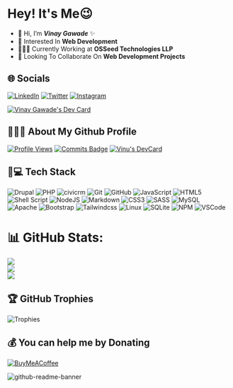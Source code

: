 # Hey! It's Me😉

- 👋 Hi, I’m **_Vinay Gawade_** ✨
- 👀 Interested In **Web Development**
- 👨🏻‍💻 Currently Working at **OSSeed Technologies LLP**
- 💞️ Looking To Collaborate On **Web Development Projects**

## 🌐 Socials
[![LinkedIn](https://img.shields.io/badge/LinkedIn-%230077B5.svg?logo=linkedin&logoColor=white)](https://linkedin.com/in/vinu-gawade) [![Twitter](https://img.shields.io/badge/Twitter-%231DA1F2.svg?logo=Twitter&logoColor=white)](https://twitter.com/VinuGawade) [![Instagram](https://img.shields.io/badge/Instagram-%23E4405F.svg?logo=Instagram&logoColor=white)](https://instagram.com/vinugawadevr) 

<div style="display: flex; justify-content: center;">
  <a href="https://app.daily.dev/vinugawade" target="_blank" style="width: 100%;">
    <img src="https://api.daily.dev/devcards/v2/QrETaiZ4xZbpTOoYtvrOr.png?type=wide&r=i5t" alt="Vinay Gawade's Dev Card"/>
  </a>
</div>

## 👨🏻‍💻 About My Github Profile  

[![Profile Views](https://visitcount.itsvg.in/api?id=vinugawade&label=Profile%20Views&icon=0&pretty=true)](https://visitcount.itsvg.in) [![Commits Badge](https://badges.pufler.dev/commits/monthly/vinugawade)](https://github.com/vinugawade) [![Vinu's DevCard](https://github.com/vinugawade/vinugawade/actions/workflows/vinugawade.yml/badge.svg)](https://github.com/vinugawade/vinugawade/actions/workflows/vinugawade.yml)

## 🎯💻 Tech Stack

![Drupal](https://img.shields.io/badge/drupal-FFFFFF.svg?style=for-the-badge&logo=Drupal&logoColor=%230678BE)
![PHP](https://img.shields.io/badge/php-%23777BB4.svg?style=for-the-badge&logo=php&logoColor=white)
![civicrm](https://img.shields.io/badge/civicrm-%2381C459.svg?style=for-the-badge&logo=civicrm&logoColor=white)
![Git](https://img.shields.io/badge/git-%23323330.svg?style=for-the-badge&logo=git&logoColor=%23E34F26)
![GitHub](https://img.shields.io/badge/github-FFFFFF.svg?style=for-the-badge&logo=GitHub&logoColor=black)
![JavaScript](https://img.shields.io/badge/javascript-%23323330.svg?style=for-the-badge&logo=javascript&logoColor=%23F7DF1E)
![HTML5](https://img.shields.io/badge/html5-%23E34F26.svg?style=for-the-badge&logo=html5&logoColor=white)
![Shell Script](https://img.shields.io/badge/shell_script-%23121011.svg?style=for-the-badge&logo=gnu-bash&logoColor=white)
![NodeJS](https://img.shields.io/badge/node.js-6DA55F?style=for-the-badge&logo=node.js&logoColor=white)
![Markdown](https://img.shields.io/badge/markdown-%23000000.svg?style=for-the-badge&logo=markdown&logoColor=white)
![CSS3](https://img.shields.io/badge/css3-%231572B6.svg?style=for-the-badge&logo=css3&logoColor=white)
![SASS](https://img.shields.io/badge/SASS-hotpink.svg?style=for-the-badge&logo=SASS&logoColor=white)
![MySQL](https://img.shields.io/badge/mysql-%234479A1.svg?style=for-the-badge&logo=mysql&logoColor=FFFFFF)
![Apache](https://img.shields.io/badge/apache-%23000000.svg?style=for-the-badge&logo=apache&logoColor=%23D22128)
![Bootstrap](https://img.shields.io/badge/bootstrap5-%237952B3.svg?style=for-the-badge&logo=bootstrap&logoColor=white)
![Tailwindcss](https://img.shields.io/badge/tailwind-%2306B6D4.svg?style=for-the-badge&logo=tailwindcss&logoColor=white)
![Linux](https://img.shields.io/badge/Linux-%23FCC624?style=for-the-badge&logo=linux&logoColor=black)
![SQLite](https://img.shields.io/badge/sqlite-%2307405e.svg?style=for-the-badge&logo=sqlite&logoColor=white)
![NPM](https://img.shields.io/badge/NPM-%23000000.svg?style=for-the-badge&logo=npm&logoColor=23D42029)
![VSCode](https://img.shields.io/badge/vscode-FFFFFF.svg?style=for-the-badge&logo=visualstudiocode&logoColor=1572B6)

# 📊 GitHub Stats:
![](https://github-readme-stats.vercel.app/api?username=vinugawade&theme=dark&hide_border=false&include_all_commits=true)<br/>
![](https://github-readme-streak-stats.herokuapp.com/?user=vinugawade&theme=dark&hide_border=false)<br/>
![](https://github-readme-stats.vercel.app/api/top-langs/?username=vinugawade&theme=dark&hide_border=false&include_all_commits=true&count_private=true&layout=compact)

## 🏆 GitHub Trophies
![Trophies](https://github-profile-trophy.vercel.app/?username=vinugawade&theme=radical&no-frame=true&no-bg=false&margin-w=4)

## 💰 You can help me by Donating
[![BuyMeACoffee](https://img.shields.io/badge/Buy%20Me%20a%20Coffee-ffdd00?style=for-the-badge&logo=buy-me-a-coffee&logoColor=black)](https://buymeacoffee.com/vinaygawade) 

![github-readme-banner](https://githubcard.rajaryan.work/user/vinugawade)
<!--- &logoColor=violet
vinugawade/vinugawade is a ✨ special ✨ repository because its `README.md` (this file) appears on your GitHub profile.
You can click the Preview link to take a look at your changes.
--->
